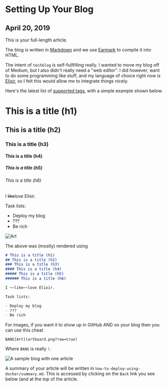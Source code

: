 # Setting Up Your Blog
## April 20, 2019

This is your full-length article.

The blog is written in [Markdown](https://github.com/adam-p/markdown-here/wiki/Markdown-Cheatsheet) and we use [Earmark](https://github.com/pragdave/earmark) to compile it into HTML.

The intent of `techblog` is self-fullfilling really.  I wanted to move my blog off of Medium, but I also didn't really need a "web editor".  I did however, want to do some programming like stuff, and my language of choice right now is [Elixir](http://elixir-lang.org), so I felt this would allow me to integrate things nicely.

Here's the latest list of [supported tags](https://github.com/pragdave/earmark#github-flavored-markdown), with a simple example shown below.

# This is a title (h1)
## This is a title (h2)
### This is a title (h3)
#### This is a title (h4)
##### This is a title (h5)
###### This is a title (h6)

I ~~like~~love Elixir.

Task lists:

- Deploy my blog
- ???
- Be rich

![Art](artboard.png?raw=true)

The above was (mostly) rendered using

```markdown
# This is a title (h1)
## This is a title (h2)
### This is a title (h3)
#### This is a title (h4)
##### This is a title (h5)
###### This is a title (h6)

I ~~like~~love Elixir.

Task lists:

- Deploy my blog
- ???
- Be rich
```

For images, if you want it to show up in GitHub AND on your blog
then you can use this cheat

```
BANG[Art](artboard.png?raw=true)
```

Where `BANG` is really `!`.

![A sample blog with one article](/images/sample.png)

A summary of your article will be written in `how-to-deploy-using-docker/summary.md`.  This is accessed by clicking on the `Back` link you see below (and at the top of the article.